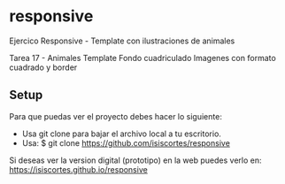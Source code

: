 # responsive
Ejercico Responsive - Template con ilustraciones de animales


Tarea 17 - Animales Template
Fondo cuadriculado
Imagenes con formato cuadrado y border


## Setup
Para que puedas ver el proyecto debes hacer lo siguiente:

* Usa git clone para bajar el archivo local a tu escritorio.
* Usa: $ git clone https://github.com/isiscortes/responsive

Si deseas ver la version digital (prototipo) en la web puedes verlo en:
https://isiscortes.github.io/responsive




